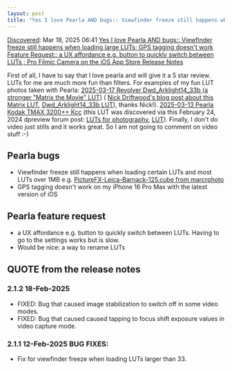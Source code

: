 ```yaml
---
layout: post
title: "Yes I love Pearla AND bugs:: Viewfinder freeze still happens when loading large LUTs; GPS tagging doesn't work Feature Request:: a UX affordance e.g. button to quickly switch between LUTs ; Pearla Pro Filmic Camera App iOS App Store Release Notes"
---
```

[Discovered](http://rolandtanglao.com/2020/07/29/p1-blogthis-checkvist-list-links-to-blog/): Mar 18, 2025 06:41 [Yes I love Pearla AND bugs:: Viewfinder freeze still happens when loading large LUTs; GPS tagging doesn't work Feature Request:: a UX affordance e.g. button to quickly switch between LUTs ; Pro Filmic Camera on the iOS App Store Release Notes](https://apps.apple.com/gb/app/pearla-pro-filmic-camera/id6477783991)

First of all, I have to say that I love pearla and will give it a 5 star review. LUTs for me are much more fun than filters. For examples of my fun LUT photos taken with Pearla: [2025-03-17 Revolver Dwd_Arklight14_33b (a stronger "Matrix the Movie" LUT)](https://flic.kr/s/aHBqjC5Uf8) ( [Nick Driftwood's blog post about this Matrix LUT](https://www.nickdriftwood.com/luts/arklight-14-b-lut-pack-the-matrix-look-with-great-skintones), [Dwd_Arklight14_33b LUT](https://www.nickdriftwood.com/wp-content/uploads/2024/10/Driftwood_Arklight14_and_14B_All_Size_LUTs.zip)), thanks Nick!). [2025-03-13 Pearla Kodak TMAX 3200++ Kcc](https://www.flickr.com/photos/roland/albums/72177720324413928/) (this LUT was discovered via this February 24, 2024 dpreview forum post: [LUTs for photography](https://www.dpreview.com/forums/post/67610718), [LUT](https://drive.google.com/file/d/1GvvO38lXh0jwB_QZhoeAitYr1BCOqqnO/view?usp=drive_link)). Finally,  I don't do video just stills and it works great. So I am not going to comment on video stuff :-)

## Pearla bugs
* Viewfinder freeze still happens when loading certain LUTs and most LUTs over 1MB e.g.  [PictureFX-Leica-Barnack-125.cube from marcrphoto](https://marcrphoto.wordpress.com/2022/11/18/new-lut-update-picturefx-leica-barnack-based-on-leica-type-ii-iii-35mm-film-camera/)
* GPS tagging doesn't work on my iPhone 16 Pro Max with the latest version of iOS

## Pearla feature request

* a UX affordance e.g. button  to quickly switch between LUTs. Having to go to the settings works but is slow.
* Would be nice: a way to rename LUTs

## QUOTE from the release notes

### 2.1.2 18-Feb-2025
* FIXED: Bug that caused image stabilization to switch off in some video modes.
* FIXED: Bug that caused caused tapping to focus shift exposure values in video capture mode.

### 2.1.1 12-Feb-2025 BUG FIXES:
* Fix for viewfinder freeze when loading LUTs larger than 33.
